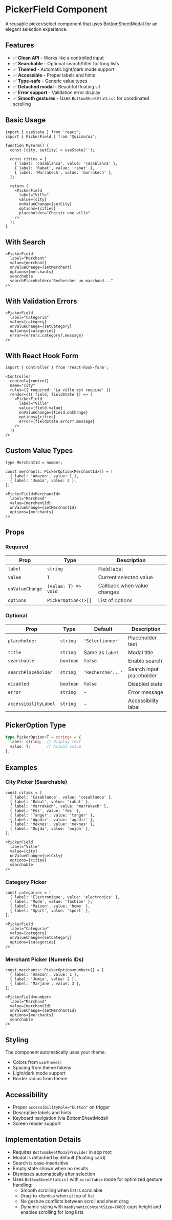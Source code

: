 # PickerField Component

A reusable picker/select component that uses BottomSheetModal for an elegant selection experience.

## Features

- ✅ **Clean API** - Works like a controlled input
- ✅ **Searchable** - Optional search/filter for long lists
- ✅ **Themed** - Automatic light/dark mode support
- ✅ **Accessible** - Proper labels and hints
- ✅ **Type-safe** - Generic value types
- ✅ **Detached modal** - Beautiful floating UI
- ✅ **Error support** - Validation error display
- ✅ **Smooth gestures** - Uses `BottomSheetFlatList` for coordinated scrolling

## Basic Usage

```tsx
import { useState } from 'react';
import { PickerField } from '@qiima/ui';

function MyForm() {
  const [city, setCity] = useState('');

  const cities = [
    { label: 'Casablanca', value: 'casablanca' },
    { label: 'Rabat', value: 'rabat' },
    { label: 'Marrakech', value: 'marrakech' },
  ];

  return (
    <PickerField
      label="Ville"
      value={city}
      onValueChange={setCity}
      options={cities}
      placeholder="Choisir une ville"
    />
  );
}
```

## With Search

```tsx
<PickerField
  label="Merchant"
  value={merchant}
  onValueChange={setMerchant}
  options={merchants}
  searchable
  searchPlaceholder="Rechercher un marchand..."
/>
```

## With Validation Errors

```tsx
<PickerField
  label="Catégorie"
  value={category}
  onValueChange={setCategory}
  options={categories}
  error={errors.category?.message}
/>
```

## With React Hook Form

```tsx
import { Controller } from 'react-hook-form';

<Controller
  control={control}
  name="city"
  rules={{ required: 'La ville est requise' }}
  render={({ field, fieldState }) => (
    <PickerField
      label="Ville"
      value={field.value}
      onValueChange={field.onChange}
      options={cities}
      error={fieldState.error?.message}
    />
  )}
/>
```

## Custom Value Types

```tsx
type MerchantId = number;

const merchants: PickerOption<MerchantId>[] = [
  { label: 'Amazon', value: 1 },
  { label: 'Jumia', value: 2 },
];

<PickerField<MerchantId>
  label="Marchand"
  value={merchantId}
  onValueChange={setMerchantId}
  options={merchants}
/>
```

## Props

### Required

| Prop | Type | Description |
|------|------|-------------|
| `label` | `string` | Field label |
| `value` | `T` | Current selected value |
| `onValueChange` | `(value: T) => void` | Callback when value changes |
| `options` | `PickerOption<T>[]` | List of options |

### Optional

| Prop | Type | Default | Description |
|------|------|---------|-------------|
| `placeholder` | `string` | `'Sélectionner'` | Placeholder text |
| `title` | `string` | Same as `label` | Modal title |
| `searchable` | `boolean` | `false` | Enable search |
| `searchPlaceholder` | `string` | `'Rechercher...'` | Search input placeholder |
| `disabled` | `boolean` | `false` | Disabled state |
| `error` | `string` | - | Error message |
| `accessibilityLabel` | `string` | - | Accessibility label |

## PickerOption Type

```typescript
type PickerOption<T = string> = {
  label: string;  // Display text
  value: T;       // Actual value
};
```

## Examples

### City Picker (Searchable)

```tsx
const cities = [
  { label: 'Casablanca', value: 'casablanca' },
  { label: 'Rabat', value: 'rabat' },
  { label: 'Marrakech', value: 'marrakech' },
  { label: 'Fès', value: 'fes' },
  { label: 'Tanger', value: 'tanger' },
  { label: 'Agadir', value: 'agadir' },
  { label: 'Meknès', value: 'meknes' },
  { label: 'Oujda', value: 'oujda' },
];

<PickerField
  label="Ville"
  value={city}
  onValueChange={setCity}
  options={cities}
  searchable
/>
```

### Category Picker

```tsx
const categories = [
  { label: 'Électronique', value: 'electronics' },
  { label: 'Mode', value: 'fashion' },
  { label: 'Maison', value: 'home' },
  { label: 'Sport', value: 'sport' },
];

<PickerField
  label="Catégorie"
  value={category}
  onValueChange={setCategory}
  options={categories}
/>
```

### Merchant Picker (Numeric IDs)

```tsx
const merchants: PickerOption<number>[] = [
  { label: 'Amazon', value: 1 },
  { label: 'Jumia', value: 2 },
  { label: 'Marjane', value: 3 },
];

<PickerField<number>
  label="Marchand"
  value={merchantId}
  onValueChange={setMerchantId}
  options={merchants}
  searchable
/>
```

## Styling

The component automatically uses your theme:
- Colors from `useTheme()`
- Spacing from theme tokens
- Light/dark mode support
- Border radius from theme

## Accessibility

- Proper `accessibilityRole="button"` on trigger
- Descriptive labels and hints
- Keyboard navigation (via BottomSheetModal)
- Screen reader support

## Implementation Details

- Requires `BottomSheetModalProvider` in app root
- Modal is detached by default (floating card)
- Search is case-insensitive
- Empty state shown when no results
- Dismisses automatically after selection
- Uses `BottomSheetFlatList` with `scrollable` mode for optimized gesture handling:
  - Smooth scrolling when list is scrollable
  - Drag-to-dismiss when at top of list
  - No gesture conflicts between scroll and sheet drag
  - Dynamic sizing with `maxDynamicContentSize={600}` caps height and enables scrolling for long lists
